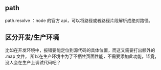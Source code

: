 ## path
path.resolve ：node 的官方 api，可以将路径或者路径片段解析成绝对路径。

## 区分开发/生产环境

比如在开发环境中，报错要能定位到源代码的具体位置，而这又需要打出额外的 .map 文件，
所以在生产环境中为了不牺牲页面性能，不需要添加此功能，毕竟，没人会在生产上调试代码吧？
